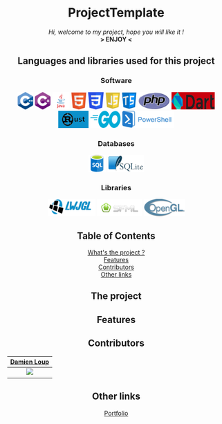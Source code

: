 <div align="center">
    <h1>ProjectTemplate</h1>
    <i>Hi, welcome to my project, hope you will like it !</i>                        <br />
    <b> > ENJOY < </b>
</div>
<div align="center">
    <h2>Languages and libraries used for this project</h2>
    <h3> Software </h3>
    <img height="40" src="https://github.com/dam277/dam277/raw/master/src/images/Cpp.png" />
    <img height="40" src="https://github.com/dam277/dam277/raw/master/src/images/Csharp.png" />
    <img height="40" src="https://github.com/dam277/dam277/raw/master/src/images/Java.png" />
    <img height="40" src="https://github.com/dam277/dam277/raw/master/src/images/Html.png" />
    <img height="40" src="https://github.com/dam277/dam277/raw/master/src/images/Css.png" />
    <img height="40" src="https://github.com/dam277/dam277/raw/master/src/images/Javascript.png" />
    <img height="40" src="https://github.com/dam277/dam277/raw/master/src/images/Typescript.png" />
    <img height="40" src="https://github.com/dam277/dam277/raw/master/src/images/Php.png" />
    <img height="40" width="100px" src="https://github.com/dam277/dam277/raw/master/src/images/Dart.png" />
    <img height="40" width="70px" src="https://github.com/dam277/dam277/raw/master/src/images/Rust.png" />
    <img height="40" width="70px" src="https://github.com/dam277/dam277/raw/master/src/images/Go.png" />
    <img height="40" src="https://github.com/dam277/dam277/raw/master/src/images/Powershell.png" />
                                                                                     <br />
    <h3> Databases </h3>
    <img height="40" src="https://github.com/dam277/dam277/raw/master/src/images/Sql.png" />
    <img height="40" src="https://github.com/dam277/dam277/raw/master/src/images/Sqlite.png" />
                                                                                     <br />
    <h3> Libraries </h3>
    <img height="40" src="https://github.com/dam277/dam277/raw/master/src/images/Lwjgl.png" />
    <img height="40" src="https://github.com/dam277/dam277/raw/master/src/images/Sfml.png" />
    <img height="40" src="https://github.com/dam277/dam277/raw/master/src/images/OpenGl.png" />
                                                                                     <br />
</div>
<div align="center">
   <h2 align="center">Table of Contents</h2>
  
   [What's the project ?](#the-project)                                              <br />
   [Features](#features)                                                             <br />
   [Contributors](#contributors)                                                     <br />
   [Other links](#other-links)
</div>

<div align="center">

   ## The project

   ## Features

   ## Contributors
   | <b> <a href="https://github.com/dam277">Damien Loup</a> </b>       |
   |:------------------------------------------------------------------:|
   | <img height="200px" src="https://avatars.githubusercontent.com/u/60733960?v=4" /> |
   
   ## Other links
   <a href="https://dam277.github.io/P_Portfolio/">Portfolio</a>                     <br />
</div>
